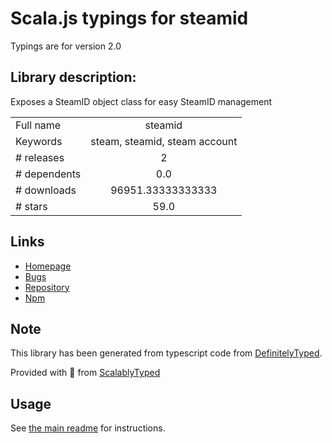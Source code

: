 
# Scala.js typings for steamid

Typings are for version 2.0

## Library description:
Exposes a SteamID object class for easy SteamID management

|                    |                 |
| ------------------ | :-------------: |
| Full name          | steamid |
| Keywords           | steam, steamid, steam account |
| # releases         | 2 |
| # dependents       | 0.0 |
| # downloads        | 96951.33333333333 |
| # stars            | 59.0 |

## Links
- [Homepage](https://github.com/DoctorMcKay/node-steamid)
- [Bugs](https://github.com/DoctorMcKay/node-steamid/issues)
- [Repository](https://github.com/DoctorMcKay/node-steamid)
- [Npm](https://www.npmjs.com/package/steamid)
    


## Note
This library has been generated from typescript code from [DefinitelyTyped](https://definitelytyped.org).

Provided with :purple_heart: from [ScalablyTyped](https://github.com/oyvindberg/ScalablyTyped)

## Usage
See [the main readme](../../readme.md) for instructions.


